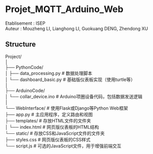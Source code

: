 # Projet_MQTT_Arduino_Web

Etablisement : ISEP  
Auteur : Mouzheng LI, Lianghong LI, Guokuang DENG, Zhendong XU  

## Structure

Project/  
│  
├── PythonCode/  
│   ├── data_processing.py  # 数据处理脚本  
│   └── dashboard_basic.py  # 基础版仪表板实现（使用turtle等）  
│  
├── ArduinoCode/  
│   └── collar_device.ino   # Arduino项圈设备代码，包括数据发送逻辑  
│  
└── WebInterface/  # 使用Flask或Django等Python Web框架  
    ├── app.py             # 主应用程序，定义路由和视图  
    ├── templates/         # 存放HTML文件的文件夹  
    │   └── index.html     # 网页版仪表板的HTML结构  
    └── static/            # 存放CSS和JavaScript文件的文件夹  
        ├── styles.css     # 网页版仪表板的CSS样式  
        └── script.js      # 可选的JavaScript文件，用于增强前端交互  
